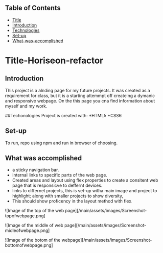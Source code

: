 ## Table of Contents
* [Title](*Title)
* [Introduction](*Introduction)
* [Technologies](*Technologies)
* [Set-up](*Set-up)
* [What-was-accomplished](*What-was-accomplished)

# Title-Horiseon-refactor

## Introduction

This project is a alnding page for my future projects. It was created as a requirement for class, but it is a starting attemmpt off createing a dymanic and responsive webpage. On the this page you cna find information about myself and my work.

##Techonologies
Project is created with:
*HTML5
*CSS6

## Set-up

To run, repo using npm and run in browser of choosing.

## What was accomplished
* a sticky navigation bar.
* internal links to specific parts of the web page.
* Created areas and layout using flex properties to create a consitent web page that is responsicve to deffernt devices.
* links to differnet projects, this is set-up witha main image and project to highlight; along with smaller projects to show diversity,
* This should show proficency in the layout method with flex.

![Image of the top of the web page][/main/assets/images/Screenshot-topofwebpage.png]

![Image of the middle of web page][/main/assets/images/Screenshot-midleofwebpage.png]

![Image of the botom of the webpage][/main/assets/images/Screenshot-bottomofwebpage.png]




